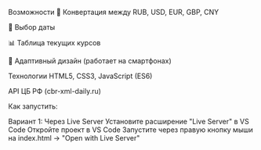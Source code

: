  Возможности
🔄 Конвертация между RUB, USD, EUR, GBP, CNY

📅 Выбор даты 

📊 Таблица текущих курсов 

📱 Адаптивный дизайн (работает на смартфонах)

Технологии
HTML5, CSS3, JavaScript (ES6)

API ЦБ РФ (cbr-xml-daily.ru)

Как запустить:

Вариант 1: Через Live Server
Установите расширение "Live Server" в VS Code
Откройте проект в VS Code
Запустите через правую кнопку мыши на index.html → "Open with Live Server"
